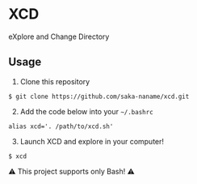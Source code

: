 # XCD
eXplore and Change Directory

## Usage
1. Clone this repository
```
$ git clone https://github.com/saka-naname/xcd.git
```

2. Add the code below into your `~/.bashrc`
```
alias xcd='. /path/to/xcd.sh'
```

3. Launch XCD and explore in your computer!
```
$ xcd
```

⚠️ This project supports only Bash! ⚠️
